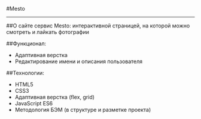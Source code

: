 #Mesto
___
##О сайте
сервис Mesto: интерактивной страницей, на которой можно смотреть и лайкать фотографии

##Функционал:
* Адаптивная верстка
* Редактирование имени и описания пользователя

##Технологии:
* HTML5
* CSS3
* Адаптивная верстка (flex, grid)
* JavaScript ES6
* Методология БЭМ (в структуре и разметке проекта)

